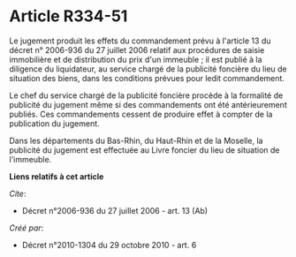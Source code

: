 # Article R334-51

Le jugement produit les effets du commandement prévu à l'article 13 du décret n° 2006-936 du 27 juillet 2006 relatif aux
procédures de saisie immobilière et de distribution du prix d'un immeuble ; il est publié à la diligence du liquidateur, au
service chargé de la publicité foncière du lieu de situation des biens, dans les conditions prévues pour ledit commandement. 

Le chef du service chargé de la publicité foncière procède à la formalité de publicité du jugement même si des commandements
ont été antérieurement publiés. Ces commandements cessent de produire effet à compter de la publication du jugement. 

Dans les départements du Bas-Rhin, du Haut-Rhin et de la Moselle, la publicité du jugement est effectuée au Livre foncier du
lieu de situation de l'immeuble.

**Liens relatifs à cet article**

_Cite_:

  - Décret n°2006-936 du 27 juillet 2006 - art. 13 (Ab)

_Créé par_:

  - Décret n°2010-1304 du 29 octobre 2010 - art. 6

